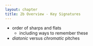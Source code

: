 ```yaml
---
layout: chapter
title: 2b Overview - Key Signatures
---
```


- order of sharps and flats
    - including ways to remember these
- *diatonic* versus *chromatic* pitches